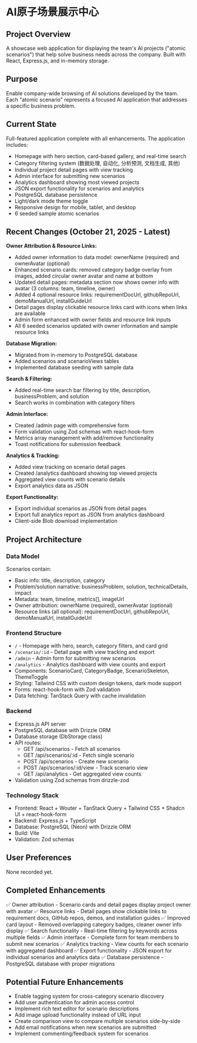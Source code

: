 # AI原子场景展示中心

## Project Overview
A showcase web application for displaying the team's AI projects ("atomic scenarios") that help solve business needs across the company. Built with React, Express.js, and in-memory storage.

## Purpose
Enable company-wide browsing of AI solutions developed by the team. Each "atomic scenario" represents a focused AI application that addresses a specific business problem.

## Current State
Full-featured application complete with all enhancements. The application includes:
- Homepage with hero section, card-based gallery, and real-time search
- Category filtering system (数据处理, 自动化, 分析预测, 文档生成, 其他)
- Individual project detail pages with view tracking
- Admin interface for submitting new scenarios
- Analytics dashboard showing most viewed projects
- JSON export functionality for scenarios and analytics
- PostgreSQL database persistence
- Light/dark mode theme toggle
- Responsive design for mobile, tablet, and desktop
- 6 seeded sample atomic scenarios

## Recent Changes (October 21, 2025 - Latest)
**Owner Attribution & Resource Links:**
- Added owner information to data model: ownerName (required) and ownerAvatar (optional)
- Enhanced scenario cards: removed category badge overlay from images, added circular owner avatar and name at bottom
- Updated detail pages: metadata section now shows owner info with avatar (3 columns: team, timeline, owner)
- Added 4 optional resource links: requirementDocUrl, githubRepoUrl, demoManualUrl, installGuideUrl
- Detail pages display clickable resource links card with icons when links are available
- Admin form enhanced with owner fields and resource link inputs
- All 6 seeded scenarios updated with owner information and sample resource links

**Database Migration:**
- Migrated from in-memory to PostgreSQL database
- Added scenarios and scenarioViews tables
- Implemented database seeding with sample data

**Search & Filtering:**
- Added real-time search bar filtering by title, description, businessProblem, and solution
- Search works in combination with category filters

**Admin Interface:**
- Created /admin page with comprehensive form
- Form validation using Zod schemas with react-hook-form
- Metrics array management with add/remove functionality
- Toast notifications for submission feedback

**Analytics & Tracking:**
- Added view tracking on scenario detail pages
- Created /analytics dashboard showing top viewed projects
- Aggregated view counts with scenario details
- Export analytics data as JSON

**Export Functionality:**
- Export individual scenarios as JSON from detail pages
- Export full analytics report as JSON from analytics dashboard
- Client-side Blob download implementation

## Project Architecture

### Data Model
Scenarios contain:
- Basic info: title, description, category
- Problem/solution narrative: businessProblem, solution, technicalDetails, impact
- Metadata: team, timeline, metrics[], imageUrl
- Owner attribution: ownerName (required), ownerAvatar (optional)
- Resource links (all optional): requirementDocUrl, githubRepoUrl, demoManualUrl, installGuideUrl

### Frontend Structure
- `/` - Homepage with hero, search, category filters, and card grid
- `/scenario/:id` - Detail page with view tracking and export
- `/admin` - Admin form for submitting new scenarios
- `/analytics` - Analytics dashboard with view counts and export
- Components: ScenarioCard, CategoryBadge, ScenarioSkeleton, ThemeToggle
- Styling: Tailwind CSS with custom design tokens, dark mode support
- Forms: react-hook-form with Zod validation
- Data fetching: TanStack Query with cache invalidation

### Backend
- Express.js API server
- PostgreSQL database with Drizzle ORM
- Database storage (DbStorage class)
- API routes:
  - GET /api/scenarios - Fetch all scenarios
  - GET /api/scenarios/:id - Fetch single scenario
  - POST /api/scenarios - Create new scenario
  - POST /api/scenarios/:id/view - Track scenario view
  - GET /api/analytics - Get aggregated view counts
- Validation using Zod schemas from drizzle-zod

### Technology Stack
- Frontend: React + Wouter + TanStack Query + Tailwind CSS + Shadcn UI + react-hook-form
- Backend: Express.js + TypeScript
- Database: PostgreSQL (Neon) with Drizzle ORM
- Build: Vite
- Validation: Zod schemas

## User Preferences
None recorded yet.

## Completed Enhancements
✅ Owner attribution - Scenario cards and detail pages display project owner with avatar
✅ Resource links - Detail pages show clickable links to requirement docs, GitHub repos, demos, and installation guides
✅ Improved card layout - Removed overlapping category badges, cleaner owner info display
✅ Search functionality - Real-time filtering by keywords across multiple fields
✅ Admin interface - Complete form for team members to submit new scenarios
✅ Analytics tracking - View counts for each scenario with aggregated dashboard
✅ Export functionality - JSON export for individual scenarios and analytics data
✅ Database persistence - PostgreSQL database with proper migrations

## Potential Future Enhancements
- Enable tagging system for cross-category scenario discovery
- Add user authentication for admin access control
- Implement rich text editor for scenario descriptions
- Add image upload functionality instead of URL input
- Create comparison view to compare multiple scenarios side-by-side
- Add email notifications when new scenarios are submitted
- Implement commenting/feedback system for scenarios

